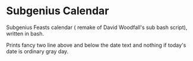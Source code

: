 # Subgenius Calendar
Subgenius Feasts calendar ( remake of David Woodfall's sub bash script), written in bash.

Prints fancy two line above and below the date text and nothing if today's date is ordinary gray day.

